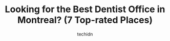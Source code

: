 ---
layout: ampstory
image: https://i0.wp.com/www.auto.or.id/wp-content/uploads/2023/06/dental-clinic-mc3a9tro-guy-0-montreal-1686322217.jpeg?resize=640,853
author: techidn
featured: false
description: Montreal, Quebec, Canada is a haven for Dentist Office enthusiasts, boasting an impressive array of 7 top-notch establishments. Whether youre a seasoned connoisseur or simply curious to exp
title: Looking for the Best Dentist Office in Montreal? (7 Top-rated Places)
cover:
   title: Looking for the Best Dentist Office in Montreal? (7 Top-rated Places)
   subtitle: AUTO.OR.ID
   background: https://www.auto.or.id/wp-content/uploads/2023/06/dental-clinic-mc3a9tro-guy-0-montreal-1686322217.jpeg

pages: 
 - layout: thirds
   top: <h1>#1 Drummond Dental Group-Dentist</h1>
   bottom: "<p>This is a great clinic! Nice personnel, super friendly and professional. I highly recommend it! Special thanks to Dr. Konanec for his professional services and assistance</p>"
   background: https://www.auto.or.id/wp-content/uploads/2023/06/dental-clinic-mc3a9tro-guy-1-montreal-1686322219.png
   backgroundblur: true
 - layout: thirds
   top: <h1>#2 Dentistes Sur Drummond</h1>
   bottom: "<p>1227 Drummond St, Montreal, Quebec H3G 1V8, Canada</p>"
   background: https://www.auto.or.id/wp-content/uploads/2023/06/dental-clinic-mc3a9tro-guy-2-montreal-1686322220.jpeg
   cta:
      link: https://www.auto.or.id/looking-for-the-best-dentist-office-in-montreal-7-top-rated-places/
      text: Looking for the Best Dentist Office in Montreal? (7 Top-rated Places)
 - layout: thirds
   top: <h1>#3 Galerie Dentaire Soleil</h1>
   bottom: "<p>5450 Chem. de la Côte des Neiges #308, Montréal, QC H3T 1Y6, Canada</p>"
   background: https://images.unsplash.com/photo-1637160967945-6d1ee20d67c9?ixlib=rb-4.0.3&ixid=MnwxMjA3fDB8MHxwaG90by1wYWdlfHx8fGVufDB8fHx8&auto=format&fit=crop&w=640&h=853&q=80
   cta:
      link: https://www.auto.or.id/looking-for-the-best-dentist-office-in-montreal-7-top-rated-places/
      text: Looking for the Best Dentist Office in Montreal? (7 Top-rated Places)
 - layout: thirds
   top: <h1>#4 Clinique DentAria - Dentiste Ville-Marie</h1>
   bottom: "<p>666 Sherbrooke St W Suite 202, Montreal, Quebec H3A 1E7, Canada</p>"
   background: https://images.unsplash.com/photo-1622398703904-7ae5d55f8e1a?ixlib=rb-4.0.3&ixid=MnwxMjA3fDB8MHxwaG90by1wYWdlfHx8fGVufDB8fHx8&auto=format&fit=crop&w=640&h=853&q=80
   cta:
      link: https://www.auto.or.id/looking-for-the-best-dentist-office-in-montreal-7-top-rated-places/
      text: Looking for the Best Dentist Office in Montreal? (7 Top-rated Places)
 - layout: thirds
   top: <h1>#5 Clinique Dentaire du Vieux Montreal</h1>
   bottom: "<p>400 Rue Saint-Jacques #101, Montreal, Quebec H2Y 1S1, Canada</p>"
   background: https://images.unsplash.com/photo-1617814086906-d847a8bc6fca?ixlib=rb-4.0.3&ixid=MnwxMjA3fDB8MHxwaG90by1wYWdlfHx8fGVufDB8fHx8&auto=format&fit=crop&w=640&h=853&q=80
   cta:
      link: https://www.auto.or.id/looking-for-the-best-dentist-office-in-montreal-7-top-rated-places/
      text: Looking for the Best Dentist Office in Montreal? (7 Top-rated Places)
 - layout: thirds
   top: <h1>#6 Queen Elizabeth Dental Services Inc</h1>
   bottom: "<p>2100 Av. de Marlowe #244, Montréal, QC H4A 3L5, Canada</p>"
   background: https://images.unsplash.com/photo-1628685083829-d31d88bb2757?ixlib=rb-4.0.3&ixid=MnwxMjA3fDB8MHxwaG90by1wYWdlfHx8fGVufDB8fHx8&auto=format&fit=crop&w=640&h=853&q=80
   cta:
      link: https://www.auto.or.id/looking-for-the-best-dentist-office-in-montreal-7-top-rated-places/
      text: Looking for the Best Dentist Office in Montreal? (7 Top-rated Places)
 - layout: thirds
   top: <h1>#7 Clinique Dentaire Goneau & Associés</h1>
   bottom: "<p>1538 Rue Sherbrooke O #203, Montréal, QC H3G 1L5, Canada</p>"
   background: https://images.unsplash.com/photo-1637160969718-6618307797f4?ixlib=rb-4.0.3&ixid=MnwxMjA3fDB8MHxwaG90by1wYWdlfHx8fGVufDB8fHx8&auto=format&fit=crop&w=640&h=853&q=80
   cta:
      link: https://www.auto.or.id/looking-for-the-best-dentist-office-in-montreal-7-top-rated-places/
      text: Looking for the Best Dentist Office in Montreal? (7 Top-rated Places)
 - layout: thirds
   middle: Continue reading...
   background: https://images.unsplash.com/photo-1639928845095-b2c86c3cde80?ixlib=rb-4.0.3&ixid=MnwxMjA3fDB8MHxwaG90by1wYWdlfHx8fGVufDB8fHx8&auto=format&fit=crop&w=640&h=853&q=80
   cta:
      link: https://www.auto.or.id/looking-for-the-best-dentist-office-in-montreal-7-top-rated-places/
      text: Looking for the Best Dentist Office in Montreal? (7 Top-rated Places)

---
